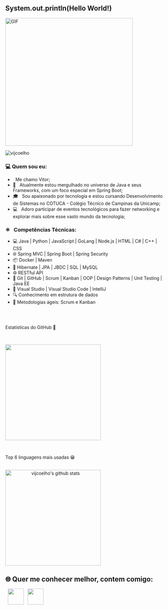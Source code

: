 <h2> System.out.println(Hello World!)</h2>
<img align="center" alt="GIF" src="https://meneguite.com/2017/10/01/golang-desbravando-uma-linguagem-de-programacao-parte-1/001.gif" width="400"/>
<p align="left"> <img src="https://komarev.com/ghpvc/?username=vijcoelho&label=Profile%20views&color=0e75b6&style=flat" alt="vijcoelho" /> </p>

<h3> 💻 Quem sou eu: </h3>

- &nbsp; Me chamo Vitor;
- 🔭 &nbsp; Atualmente estou mergulhado no universo de Java e seus Frameworks, com um foco especial em Spring Boot;
- 🎓 &nbsp; Sou apaixonado por tecnologia e estou cursando Desenvolvimento de Sistemas no COTUCA - Colégio Técnico de Campinas da Unicamp;
- :computer: &nbsp; Adoro participar de eventos tecnológicos para fazer networking e explorar mais sobre esse vasto mundo da tecnologia;

<h3>⚛️ &nbsp; Competências Técnicas: </h3>

- 💻 Java | Python | JavaScript | GoLang | Node.js | HTML | C# | C++ | CSS<br>
- 🌐 Spring MVC | Spring Boot | Spring Security<br>
- 📦 Docker | Maven<br>
- 🌿 Hibernate | JPA | JBDC | SQL | MySQL<br>
- ⚙️ RESTful API <br>
- 🔧 Git | GitHub | Scrum | Kanban | OOP | Design Patterns | Unit Testing | Java EE<br>
- :art: Visual Studio | Visual Studio Code | IntelliJ<br>
- 🔍 Conhecimento em estrutura de dados<br>
- 🔄 Metodologias ágeis: Scrum e Kanban<br>
<br>
<br>
<p align="left">Estatísticas do GitHub 🤩</p>
<br>

<a align="center" href="https://github-readme-stats.vercel.app/api?username=vijcoelho&theme=tokyonight&show_icons=true&hide_border=true&count_private=true"><img height=300 align="center" src="https://github-readme-stats.vercel.app/api?username=vijcoelho&theme=tokyonight&show_icons=true&hide_border=true&count_private=true" /></a>

<br>
<p align="left">Top 6 linguagens mais usadas 😁</p>
<br>
<a align="center" href="https://github-readme-stats.vercel.app/api/top-langs/?username=vijcoelho&theme=tokyonight&show_icons=true&hide_border=false&layout=compact"><img align="center" height=300  src="https://github-readme-stats.vercel.app/api/top-langs/?username=vijcoelho&theme=tokyonight&show_icons=true&hide_border=false&layout=compact" alt="vijcoelho's github stats" /></a>

<br>
<h2> 🌐 Quer me conhecer melhor, contem comigo: </h2>
<p>
&nbsp; <a align="center" href="https://www.linkedin.com/in/vitor-coelho-203115273" target="_blank" rel="noopener noreferrer"><img align="center" src="https://img.icons8.com/plasticine/100/000000/linkedin.png" width="50" /></a>
&nbsp; <a align="center" href="mailto:vijcoelho@gmail.com" target="_blank" rel="noopener noreferrer"><img align="center" src="https://img.icons8.com/plasticine/100/000000/gmail.png"  width="50" /></a>
</p>
